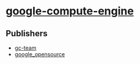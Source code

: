 # [google-compute-engine](https://pypi.org/project/google-compute-engine)



## Publishers
- [gc-team](https://pypi.org/user/gc-team)
- [google_opensource](https://pypi.org/user/google_opensource)

